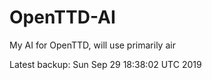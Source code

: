 # OpenTTD-AI
My AI for OpenTTD, will use primarily air

Latest backup: Sun Sep 29 18:38:02 UTC 2019
